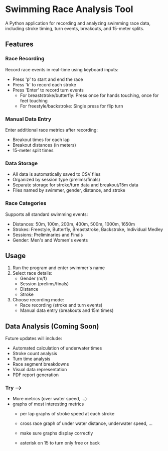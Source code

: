 # Swimming Race Analysis Tool

A Python application for recording and analyzing swimming race data, including stroke timing, turn events, breakouts, and 15-meter splits.

## Features

### Race Recording
Record race events in real-time using keyboard inputs:
- Press 'p' to start and end the race
- Press 'k' to record each stroke
- Press 'Enter' to record turn events
  - For breaststroke/butterfly: Press once for hands touching, once for feet touching
  - For freestyle/backstroke: Single press for flip turn

### Manual Data Entry
Enter additional race metrics after recording:
- Breakout times for each lap
- Breakout distances (in meters)
- 15-meter split times

### Data Storage
- All data is automatically saved to CSV files
- Organized by session type (prelims/finals)
- Separate storage for stroke/turn data and breakout/15m data
- Files named by swimmer, gender, distance, and stroke

### Race Categories
Supports all standard swimming events:
- Distances: 50m, 100m, 200m, 400m, 500m, 1000m, 1650m
- Strokes: Freestyle, Butterfly, Breaststroke, Backstroke, Individual Medley
- Sessions: Preliminaries and Finals
- Gender: Men's and Women's events

## Usage

1. Run the program and enter swimmer's name
2. Select race details:
   - Gender (m/f)
   - Session (prelims/finals)
   - Distance
   - Stroke
3. Choose recording mode:
   - Race recording (stroke and turn events)
   - Manual data entry (breakouts and 15m times)

## Data Analysis (Coming Soon)
Future updates will include:
- Automated calculation of underwater times
- Stroke count analysis
- Turn time analysis
- Race segment breakdowns
- Visual data representation
- PDF report generation

### Try -->
- More metrics (over water speed, ...)
- graphs of most interesting metrics
   - per lap graphs of stroke speed at each stroke
   - cross race graph of under water distance, underwater speed, ...

   - make sure graphs display correctly
   - asterisk on 15 to turn only free or back